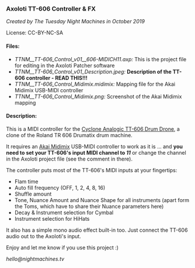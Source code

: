 ### Axoloti TT-606 Controller & FX
_Created by The Tuesday Night Machines in October 2019_

License: CC-BY-NC-SA

#### Files:
- _TTNM__TT-606_Control_v01__606-MIDICH11.axp:_ This is the project file for editing in the Axoloti Patcher software
- _TTNM__TT-606_Control_v01_Description.jpeg:_ **Description of the TT-606 controller - READ THIS!!!**
- _TTNM__TT-606_Control_Midimix.midimix:_ Mapping file for the Akai Midimix USB-MIDI controller
- _TTNM__TT-606_Control_Midimix.png:_ Screenshot of the Akai Midimix mapping


#### Description:
This is a MIDI controller for the [Cyclone Analogic TT-606 Drum Drone](https://www.cyclone-analogic.fr/en/85-drum-drone-tt-606-8606164010378.html), a clone of the Roland TR 606 Drumatix drum machine.

It requires an [Akai Midimix](https://www.akaipro.com/midimix) USB-MIDI controller to work as it is
... and **you need to set your TT-606's input MIDI channel to _11_** or change the channel in the Axoloti project file (see the comment in there).

The controller puts most of the TT-606's MIDI inputs at your fingertips:
- Flam time
- Auto fill frequency (OFF, 1, 2, 4, 8, 16)
- Shuffle amount
- Tone, Nuance Amount and Nuance Shape for all instruments (apart form the Toms, which have to share their Nuance parameters here)
- Decay & Instrument selection for Cymbal
- Instrument selection for HiHats

It also has a simple mono audio effect built-in too. Just connect the TT-606 audio out to the Axoloti's input. 

Enjoy and let me know if you use this project :)

_hello@nightmachines.tv_
